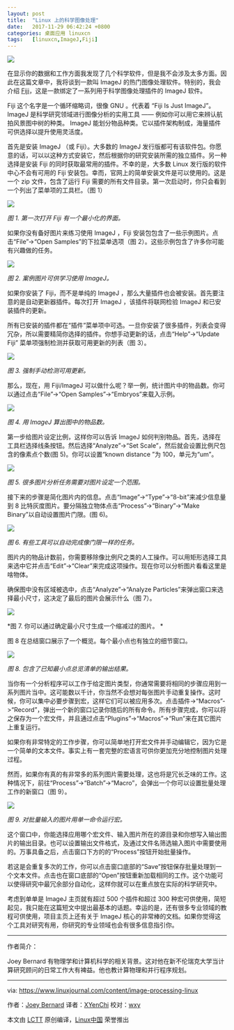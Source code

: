 ```yaml
---
layout: post
title:	"Linux 上的科学图像处理"
date:	2017-11-29 06:42:24 +0800 
categories:	桌面应用 linuxcn 
tags:	[linuxcn,ImageJ,Fiji]
---
```



![](/Asserts/Images//attachment/album/201711/29/064214rq07lbllcxquadvl.jpg)


在显示你的数据和工作方面我发现了几个科学软件，但是我不会涉及太多方面。因此在这篇文章中，我将谈到一款叫 ImageJ 的热门图像处理软件。特别的，我会介绍 [Fiji](https://imagej.net/Fiji)，这是一款绑定了一系列用于科学图像处理插件的 ImageJ 软件。


Fiji 这个名字是一个循环缩略词，很像 GNU 。代表着 “Fiji Is Just ImageJ”。 ImageJ 是科学研究领域进行图像分析的实用工具 —— 例如你可以用它来辨认航拍风景图中树的种类。 ImageJ 能划分物品种类。它以插件架构制成，海量插件可供选择以提升使用灵活度。


首先是安装 ImageJ （或 Fiji）。大多数的 ImageJ 发行版都可有该软件包。你愿意的话，可以以这种方式安装它，然后根据你的研究安装所需的独立插件。另一种选择是安装 Fiji 的同时获取最常用的插件。不幸的是，大多数 Linux 发行版的软件中心不会有可用的 Fiji 安装包。幸而，官网上的简单安装文件是可以使用的。这是一个 zip 文件，包含了运行 Fiji 需要的所有文件目录。第一次启动时，你只会看到一个列出了菜单项的工具栏。（图 1）


![](/Asserts/Images//attachment/album/201711/29/064226zthxuuy9b8eww9th.png)


*图 1. 第一次打开 Fiji 有一个最小化的界面。*


如果你没有备好图片来练习使用 ImageJ ，Fiji 安装包包含了一些示例图片。点击“File”->“Open Samples”的下拉菜单选项（图 2）。这些示例包含了许多你可能有兴趣做的任务。


![](/Asserts/Images//attachment/album/201711/29/064226h7biy1cf8z2284cc.jpg)


*图 2. 案例图片可供学习使用 ImageJ。*


如果你安装了 Fiji，而不是单纯的 ImageJ ，那么大量插件也会被安装。首先要注意的是自动更新器插件。每次打开 ImageJ ，该插件将联网检验 ImageJ 和已安装插件的更新。


所有已安装的插件都在“插件”菜单项中可选。一旦你安装了很多插件，列表会变得冗杂，所以需要精简你选择的插件。你想手动更新的话，点击“Help”->“Update Fiji” 菜单项强制检测并获取可用更新的列表（图 3）。


![](/Asserts/Images//attachment/album/201711/29/064229rz22l3sbtuo5r82w.png)


*图 3. 强制手动检测可用更新。*


那么，现在，用 Fiji/ImageJ 可以做什么呢？举一例，统计图片中的物品数。你可以通过点击“File”->“Open Samples”->“Embryos”来载入示例。


![](/Asserts/Images//attachment/album/201711/29/064229pah5d6s6vdyze6v7.jpg)


*图 4. 用 ImageJ 算出图中的物品数。*


第一步给图片设定比例，这样你可以告诉 ImageJ 如何判别物品。首先，选择在工具栏选择线条按钮。然后选择“Analyze”->“Set Scale”，然后就会设置比例尺包含的像素点个数(图 5)。你可以设置“known distance ”为 100，单元为“um”。


![](/Asserts/Images//attachment/album/201711/29/064229e7yzy207nnm4i79m.png)


*图 5. 很多图片分析任务需要对图片设定一个范围。*


接下来的步骤是简化图片内的信息。点击“Image”->“Type”->“8-bit”来减少信息量到 8 比特灰度图片。要分隔独立物体点击“Process”->“Binary”->“Make Binary”以自动设置图片门限。(图 6)。


![](/Asserts/Images//attachment/album/201711/29/064231lm5yt8cy5y90mcyt.png)


*图 6. 有些工具可以自动完成像门限一样的任务。*


图片内的物品计数前，你需要移除像比例尺之类的人工操作。可以用矩形选择工具来选中它并点击“Edit”->“Clear”来完成这项操作。现在你可以分析图片看看这里是啥物体。


确保图中没有区域被选中，点击“Analyze”->“Analyze Particles”来弹出窗口来选择最小尺寸，这决定了最后的图片会展示什么（图 7）。


![](/Asserts/Images//attachment/album/201711/29/064232ehejf64eted952b6.png)


\*图 7. 你可以通过确定最小尺寸生成一个缩减过的图片。 \*


图 8 在总结窗口展示了一个概览。每个最小点也有独立的细节窗口。


![](/Asserts/Images//attachment/album/201711/29/064232a75n51wmtei1k1kz.png)


*图 8. 包含了已知最小点总览清单的输出结果。*


当你有一个分析程序可以工作于给定图片类型，你通常需要将相同的步骤应用到一系列图片当中。这可能数以千计，你当然不会想对每张图片手动重复操作。这时候，你可以集中必要步骤到宏，这样它们可以被应用多次。点击插件->“Macros”->“Record”，弹出一个新的窗口记录你随后的所有命令。所有步骤完成，你可以将之保存为一个宏文件，并且通过点击“Plugins”->“Macros”->“Run”来在其它图片上重复运行。


如果你有非常特定的工作步骤，你可以简单地打开宏文件并手动编辑它，因为它是一个简单的文本文件。事实上有一套完整的宏语言可供你更加充分地控制图片处理过程。


然而，如果你有真的有非常多的系列图片需要处理，这也将是冗长乏味的工作。这种情况下，前往“Process”->“Batch”->“Macro”，会弹出一个你可以设置批量处理工作的新窗口（图 9）。


![](/Asserts/Images//attachment/album/201711/29/064233bj1qrkkhhj9qs9jj.png)


*图 9. 对批量输入的图片用单一命令运行宏。*


这个窗口中，你能选择应用哪个宏文件、输入图片所在的源目录和你想写入输出图片的输出目录。也可以设置输出文件格式，及通过文件名筛选输入图片中需要使用的。万事具备之后，点击窗口下方的的“Process”按钮开始批量操作。


若这是会重复多次的工作，你可以点击窗口底部的“Save”按钮保存批量处理到一个文本文件。点击也在窗口底部的“Open”按钮重新加载相同的工作。这个功能可以使得研究中最冗余部分自动化，这样你就可以在重点放在实际的科学研究中。


考虑到单单是 ImageJ 主页就有超过 500 个插件和超过 300 种宏可供使用，简短起见，我只能在这篇短文中提出最基本的话题。幸运的是，还有很多专业领域的教程可供使用，项目主页上还有关于 ImageJ 核心的非常棒的文档。如果你觉得这个工具对研究有用，你研究的专业领域也会有很多信息指引你。




---


作者简介：


Joey Bernard 有物理学和计算机科学的相关背景。这对他在新不伦瑞克大学当计算研究顾问的日常工作大有裨益。他也教计算物理和并行程序规划。




---


via: <https://www.linuxjournal.com/content/image-processing-linux>


作者：[Joey Bernard](https://www.linuxjournal.com/users/joey-bernard) 译者：[XYenChi](https://github.com/XYenChi) 校对：[wxy](https://github.com/wxy)


本文由 [LCTT](https://github.com/LCTT/TranslateProject) 原创编译，[Linux中国](https://linux.cn/) 荣誉推出

